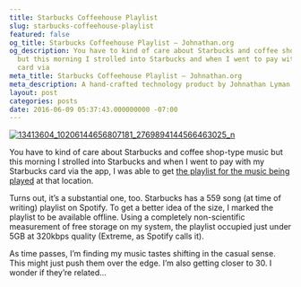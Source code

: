 ```yaml
---
title: Starbucks Coffeehouse Playlist
slug: starbucks-coffeehouse-playlist
featured: false
og_title: Starbucks Coffeehouse Playlist – Johnathan.org
og_description: You have to kind of care about Starbucks and coffee shop-type music
  but this morning I strolled into Starbucks and when I went to pay with my Starbucks
  card via
meta_title: Starbucks Coffeehouse Playlist – Johnathan.org
meta_description: A hand-crafted technology product by Johnathan Lyman
layout: post
categories: posts
date: 2016-06-09 05:37:43.000000000 -07:00
---
```


[![13413604_10206144656807181_2769894144566463025_n](/assets/images/2016/06/13413604_10206144656807181_2769894144566463025_n.jpg?resize=250%2C445&ssl=1)](/assets/images/2016/06/13413604_10206144656807181_2769894144566463025_n.jpg?ssl=1)

You have to kind of care about Starbucks and coffee shop-type music but this morning I strolled into Starbucks and when I went to pay with my Starbucks card via the app, I was able to get [the playlist for the music being played](https://open.spotify.com/user/starbucks/playlist/0LPsYH4hIRjLUKXuZd2vAt) at that location.

Turns out, it’s a substantial one, too. Starbucks has a 559 song (at time of writing) playlist on Spotify. To get a better idea of the size, I marked the playlist to be available offline. Using a completely non-scientific measurement of free storage on my system, the playlist occupied just under 5GB at 320kbps quality (Extreme, as Spotify calls it).

As time passes, I’m finding my music tastes shifting in the casual sense. This might just push them over the edge. I’m also getting closer to 30. I wonder if they’re related…

